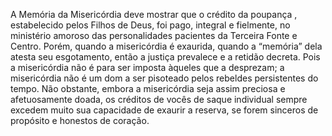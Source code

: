 ﻿A Memória da Misericórdia deve mostrar que o crédito da poupança , estabelecido pelos Filhos de Deus, foi pago, integral e fielmente, no ministério amoroso das personalidades pacientes da Terceira Fonte e Centro. Porém, quando a misericórdia é exaurida, quando a “memória” dela atesta seu esgotamento, então a justiça prevalece e a retidão  decreta. Pois a misericórdia não é para ser imposta àqueles que a desprezam; a misericórdia não é um dom a ser pisoteado pelos rebeldes persistentes do tempo. Não obstante, embora a misericórdia seja assim preciosa e afetuosamente doada, os créditos de vocês de saque individual sempre excedem muito sua capacidade de exaurir a reserva, se forem sinceros de propósito e honestos de coração.